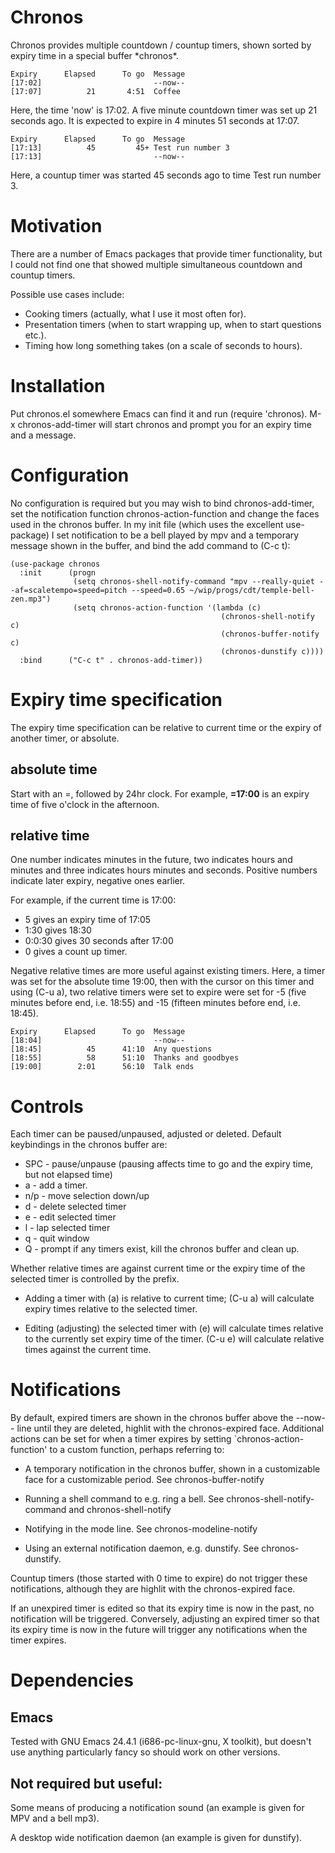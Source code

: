 # Chronos

Chronos provides multiple countdown / countup timers, shown sorted by expiry
time in a special buffer \*chronos\*.

    Expiry      Elapsed      To go  Message
    [17:02]                         --now--
    [17:07]          21       4:51  Coffee

Here, the time 'now' is 17:02. A five minute countdown timer was set up 21
seconds ago.  It is expected to expire in 4 minutes 51 seconds at 17:07.

    Expiry      Elapsed      To go  Message
    [17:13]          45         45+ Test run number 3
    [17:13]                         --now--

Here, a countup timer was started 45 seconds ago to time Test run number 3.

# Motivation

There are a number of Emacs packages that provide timer functionality, but I
could not find one that showed multiple simultaneous countdown and countup
timers.

Possible use cases include:

* Cooking timers (actually, what I use it most often for).
* Presentation timers (when to start wrapping up, when to start questions etc.).
* Timing how long something takes (on a scale of seconds to hours).

# Installation

Put chronos.el somewhere Emacs can find it and run (require 'chronos).  M-x
chronos-add-timer will start chronos and prompt you for an expiry time and a
message.

# Configuration

No configuration is required but you may wish to bind chronos-add-timer, set
the notification function chronos-action-function and change the faces used in
the chronos buffer.  In my init file (which uses the excellent use-package) I
set notification to be a bell played by mpv and a temporary message shown in the
buffer, and bind the add command to (C-c t):

    (use-package chronos
      :init      (progn
                  (setq chronos-shell-notify-command "mpv --really-quiet --af=scaletempo=speed=pitch --speed=0.65 ~/wip/progs/cdt/temple-bell-zen.mp3")
                  (setq chronos-action-function '(lambda (c)
                                                   (chronos-shell-notify c)
                                                   (chronos-buffer-notify c)
                                                   (chronos-dunstify c))))
      :bind      ("C-c t" . chronos-add-timer))

# Expiry time specification

The expiry time specification can be relative to current time or the expiry
of another timer, or absolute.

## absolute time

Start with an =, followed by 24hr clock.  For example, **=17:00** is an expiry
time of five o'clock in the afternoon.

## relative time

One number indicates minutes in the future, two indicates
hours and minutes and three indicates hours minutes and
seconds.  Positive numbers indicate later expiry, negative
ones earlier.

For example, if the current time is 17:00:
* 5 gives an expiry time of 17:05
* 1:30 gives 18:30
* 0:0:30 gives 30 seconds after 17:00
* 0 gives a count up timer.

Negative relative times are more useful against existing timers.  Here, a timer
was set for the absolute time 19:00, then with the cursor on this timer and
using (C-u a), two relative timers were set to expire were set for -5 (five
minutes before end, i.e. 18:55) and -15 (fifteen minutes before end, i.e. 18:45).

    Expiry      Elapsed      To go  Message 
    [18:04]                         --now--
    [18:45]          45      41:10  Any questions
    [18:55]          58      51:10  Thanks and goodbyes
    [19:00]        2:01      56:10  Talk ends

# Controls

Each timer can be paused/unpaused, adjusted or deleted.  Default keybindings
in the chronos buffer are:

* SPC - pause/unpause (pausing affects time to go and the expiry time, but not
      elapsed time)
* a   - add a timer.
* n/p - move selection down/up
* d   - delete selected timer
* e   - edit selected timer
* l   - lap selected timer
* q   - quit window
* Q   - prompt if any timers exist, kill the chronos buffer and clean up.

Whether relative times are against current time or the expiry time of the
selected timer is controlled by the prefix.

* Adding a timer with (a) is relative to current time; (C-u a) will
  calculate expiry times relative to the selected timer.

* Editing (adjusting) the selected timer with (e) will calculate times relative
  to the currently set expiry time of the timer.  (C-u e) will calculate
  relative times against the current time.

# Notifications

By default, expired timers are shown in the chronos buffer above the --now--
line until they are deleted, highlit with the chronos-expired face.  Additional
actions can be set for when a timer expires by setting `chronos-action-function'
to a custom function, perhaps referring to:

- A temporary notification in the chronos buffer, shown in a customizable
  face for a customizable period. See chronos-buffer-notify

- Running a shell command to e.g. ring a bell.  See chronos-shell-notify-command and chronos-shell-notify

- Notifying in the mode line. See chronos-modeline-notify

- Using an external notification daemon, e.g. dunstify.  See chronos-dunstify.

Countup timers (those started with 0 time to expire) do not trigger these
notifications, although they are highlit with the chronos-expired face.

If an unexpired timer is edited so that its expiry time is now in the past, no
notification will be triggered.  Conversely, adjusting an expired timer so that
its expiry time is now in the future will trigger any notifications when the
timer expires.

# Dependencies

## Emacs

Tested with GNU Emacs 24.4.1 (i686-pc-linux-gnu, X toolkit), but doesn't use
anything particularly fancy so should work on other versions.

## Not required but useful:

Some means of producing a notification sound (an example is given for MPV and
a bell mp3).

A desktop wide notification daemon (an example is given for dunstify).
